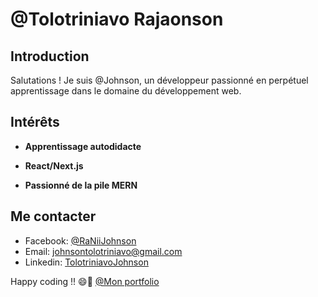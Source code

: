# @Tolotriniavo Rajaonson

## Introduction

Salutations ! Je suis @Johnson, un développeur passionné en perpétuel apprentissage dans le domaine du développement web.

## Intérêts

- **Apprentissage autodidacte**

- **React/Next.js** 

- **Passionné de la pile MERN**

## Me contacter

- Facebook: [@RaNiiJohnson](https://www.facebook.com/rvnii.johnson)
- Email: [johnsontolotriniavo@gmail.com](mailto:johnsontolotriniavo@gmail.com)
- Linkedin: [TolotriniavoJohnson](https://linkedin.com/in/tolotriniavo-johnson-b9427b26b)

Happy coding !! 😄🚀
[@Mon portfolio](https://portfolio-tolotriniavo-johnson.vercel.app/)
